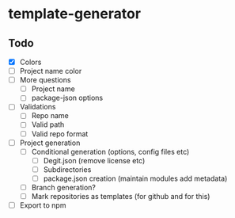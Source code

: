# template-generator

## Todo

- [x] Colors
- [ ] Project name color
- [ ] More questions
  - [ ] Project name
  - [ ] package-json options
- [ ] Validations
  - [ ] Repo name
  - [ ] Valid path
  - [ ] Valid repo format
- [ ] Project generation
  - [ ] Conditional generation (options, config files etc)
    - [ ] Degit.json (remove license etc)
    - [ ] Subdirectories
    - [ ] package.json creation (maintain modules add metadata)
  - [ ] Branch generation?
  - [ ] Mark repositories as templates (for github and for this)
- [ ] Export to npm
